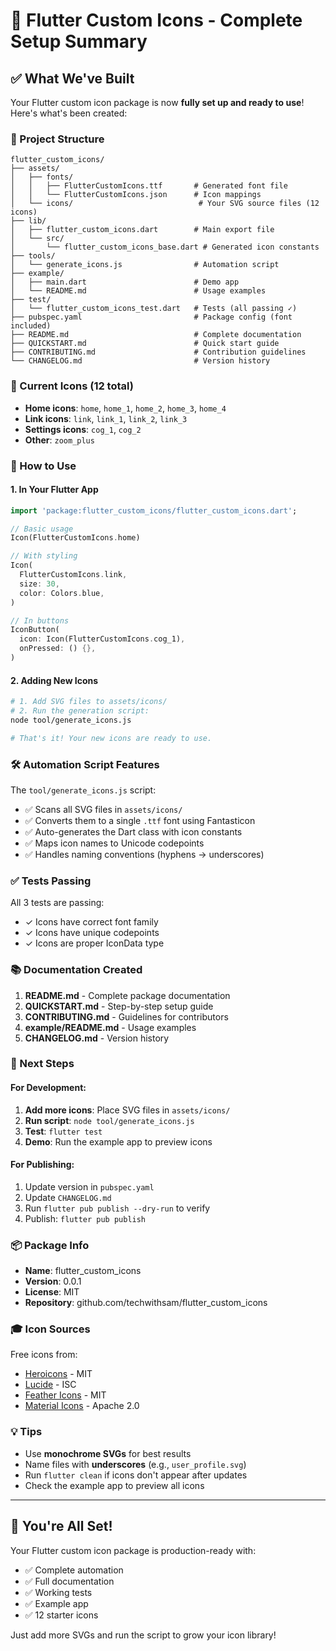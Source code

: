 # 🎉 Flutter Custom Icons - Complete Setup Summary

## ✅ What We've Built

Your Flutter custom icon package is now **fully set up and ready to use**! Here's what's been created:

### 📁 Project Structure

```
flutter_custom_icons/
├── assets/
│   ├── fonts/
│   │   ├── FlutterCustomIcons.ttf       # Generated font file
│   │   └── FlutterCustomIcons.json      # Icon mappings
│   └── icons/                            # Your SVG source files (12 icons)
├── lib/
│   ├── flutter_custom_icons.dart        # Main export file
│   └── src/
│       └── flutter_custom_icons_base.dart # Generated icon constants
├── tools/
│   └── generate_icons.js                # Automation script
├── example/
│   ├── main.dart                        # Demo app
│   └── README.md                        # Usage examples
├── test/
│   └── flutter_custom_icons_test.dart   # Tests (all passing ✓)
├── pubspec.yaml                         # Package config (font included)
├── README.md                            # Complete documentation
├── QUICKSTART.md                        # Quick start guide
├── CONTRIBUTING.md                      # Contribution guidelines
└── CHANGELOG.md                         # Version history
```

### 🎨 Current Icons (12 total)

- **Home icons**: `home`, `home_1`, `home_2`, `home_3`, `home_4`
- **Link icons**: `link`, `link_1`, `link_2`, `link_3`
- **Settings icons**: `cog_1`, `cog_2`
- **Other**: `zoom_plus`

### 🚀 How to Use

#### 1. In Your Flutter App

```dart
import 'package:flutter_custom_icons/flutter_custom_icons.dart';

// Basic usage
Icon(FlutterCustomIcons.home)

// With styling
Icon(
  FlutterCustomIcons.link,
  size: 30,
  color: Colors.blue,
)

// In buttons
IconButton(
  icon: Icon(FlutterCustomIcons.cog_1),
  onPressed: () {},
)
```

#### 2. Adding New Icons

```bash
# 1. Add SVG files to assets/icons/
# 2. Run the generation script:
node tool/generate_icons.js

# That's it! Your new icons are ready to use.
```

### 🛠️ Automation Script Features

The `tool/generate_icons.js` script:
- ✅ Scans all SVG files in `assets/icons/`
- ✅ Converts them to a single `.ttf` font using Fantasticon
- ✅ Auto-generates the Dart class with icon constants
- ✅ Maps icon names to Unicode codepoints
- ✅ Handles naming conventions (hyphens → underscores)

### ✅ Tests Passing

All 3 tests are passing:
- ✓ Icons have correct font family
- ✓ Icons have unique codepoints
- ✓ Icons are proper IconData type

### 📚 Documentation Created

1. **README.md** - Complete package documentation
2. **QUICKSTART.md** - Step-by-step setup guide
3. **CONTRIBUTING.md** - Guidelines for contributors
4. **example/README.md** - Usage examples
5. **CHANGELOG.md** - Version history

### 🎯 Next Steps

#### For Development:
1. **Add more icons**: Place SVG files in `assets/icons/`
2. **Run script**: `node tool/generate_icons.js`
3. **Test**: `flutter test`
4. **Demo**: Run the example app to preview icons

#### For Publishing:
1. Update version in `pubspec.yaml`
2. Update `CHANGELOG.md`
3. Run `flutter pub publish --dry-run` to verify
4. Publish: `flutter pub publish`

### 📦 Package Info

- **Name**: flutter_custom_icons
- **Version**: 0.0.1
- **License**: MIT
- **Repository**: github.com/techwithsam/flutter_custom_icons

### 🎓 Icon Sources

Free icons from:
- [Heroicons](https://heroicons.com/) - MIT
- [Lucide](https://lucide.dev/) - ISC
- [Feather Icons](https://feathericons.com/) - MIT
- [Material Icons](https://fonts.google.com/icons) - Apache 2.0

### 💡 Tips

- Use **monochrome SVGs** for best results
- Name files with **underscores** (e.g., `user_profile.svg`)
- Run `flutter clean` if icons don't appear after updates
- Check the example app to preview all icons

---

## 🎉 You're All Set!

Your Flutter custom icon package is production-ready with:
- ✅ Complete automation
- ✅ Full documentation
- ✅ Working tests
- ✅ Example app
- ✅ 12 starter icons

Just add more SVGs and run the script to grow your icon library!
